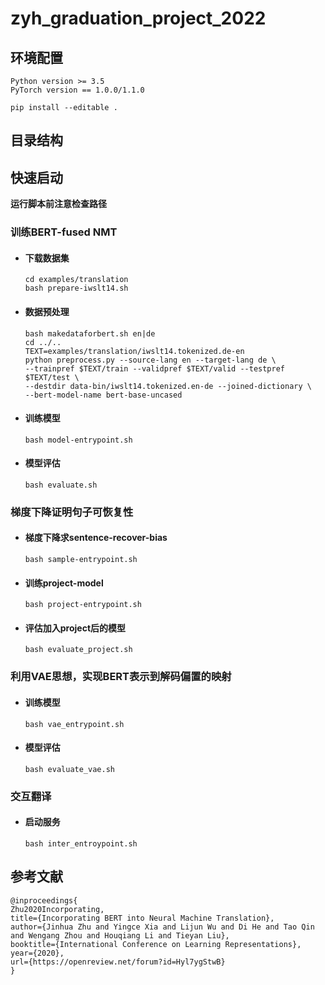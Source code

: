 # zyh_graduation_project_2022

## 环境配置
```
Python version >= 3.5
PyTorch version == 1.0.0/1.1.0

pip install --editable .
```

## 目录结构



## 快速启动
**运行脚本前注意检查路径**
### 训练BERT-fused NMT
- #### 下载数据集
    ```shell
  cd examples/translation
  bash prepare-iwslt14.sh
  ```
- #### 数据预处理
  ```shell
  bash makedataforbert.sh en|de
  cd ../..
  TEXT=examples/translation/iwslt14.tokenized.de-en
  python preprocess.py --source-lang en --target-lang de \
  --trainpref $TEXT/train --validpref $TEXT/valid --testpref $TEXT/test \
  --destdir data-bin/iwslt14.tokenized.en-de --joined-dictionary \
  --bert-model-name bert-base-uncased
  ```
- #### 训练模型
  ```shell
  bash model-entrypoint.sh
  ```
- #### 模型评估
  ```shell
  bash evaluate.sh
  ```
  
### 梯度下降证明句子可恢复性
- #### 梯度下降求sentence-recover-bias
  ```shell
  bash sample-entrypoint.sh
  ```
- #### 训练project-model
  ```shell
  bash project-entrypoint.sh
  ```
- #### 评估加入project后的模型
  ```shell
  bash evaluate_project.sh
  ```
  
### 利用VAE思想，实现BERT表示到解码偏置的映射
- #### 训练模型
  ```shell
  bash vae_entrypoint.sh
  ```
- #### 模型评估
  ```shell
  bash evaluate_vae.sh
  ```

### 交互翻译
- #### 启动服务
  ```shell
  bash inter_entroypoint.sh
  ```

  
## 参考文献
```
@inproceedings{
Zhu2020Incorporating,
title={Incorporating BERT into Neural Machine Translation},
author={Jinhua Zhu and Yingce Xia and Lijun Wu and Di He and Tao Qin and Wengang Zhou and Houqiang Li and Tieyan Liu},
booktitle={International Conference on Learning Representations},
year={2020},
url={https://openreview.net/forum?id=Hyl7ygStwB}
}
```